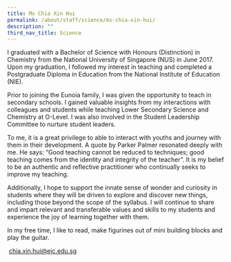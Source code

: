 ```yaml
---
title: Ms Chia Xin Hui
permalink: /about/staff/science/ms-chia-xin-hui/
description: ""
third_nav_title: Science
---
```




I graduated with a Bachelor of Science with Honours (Distinction) in Chemistry from the National University of Singapore (NUS) in June 2017. Upon my graduation, I followed my interest in teaching and completed a Postgraduate Diploma in Education from the National Institute of Education (NIE).

Prior to joining the Eunoia family, I was given the opportunity to teach in secondary schools. I gained valuable insights from my interactions with colleagues and students while teaching Lower Secondary Science and Chemistry at O-Level. I was also involved in the Student Leadership Committee to nurture student leaders.

To me, it is a great privilege to able to interact with youths and journey with them in their development. A quote by Parker Palmer resonated deeply with me. He says: “Good teaching cannot be reduced to techniques; good teaching comes from the identity and integrity of the teacher”. It is my belief to be an authentic and reflective practitioner who continually seeks to improve my teaching.

Additionally, I hope to support the innate sense of wonder and curiosity in students where they will be driven to explore and discover new things, including those beyond the scope of the syllabus. I will continue to share and impart relevant and transferable values and skills to my students and experience the joy of learning together with them.

In my free time, I like to read, make figurines out of mini building blocks and play the guitar.

 [chia.xin.hui@ejc.edu.sg](mailto:chia.xin.hui@ejc.edu.sg)